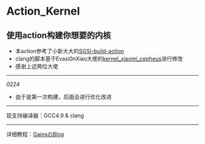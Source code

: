 # Action_Kernel
## 使用action构建你想要的内核

* 本action参考了小新大大的[SGSI-build-action](https://github.com/xiaoxindada/SGSI-build-action)
* clang的脚本基于Evasi0nXiao大佬的[kernel_xiaomi_cepheus](https://github.com/PixelExperience-Devices/kernel_xiaomi_cepheus)进行修改
* 感谢上述两位大佬

----------

*0224*
* 由于是第一次构建，后面会进行优化改进

----------

现支持编译器：GCC4.9 & clang

----------

详细教程：[GainsのBlog](http://gainss.xyz/index.php/project/Action_Kernel.html)

